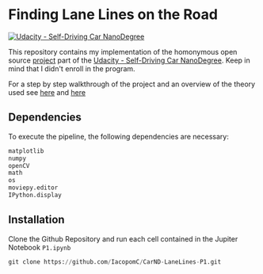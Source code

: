 # **Finding Lane Lines on the Road** 
[![Udacity - Self-Driving Car NanoDegree](https://s3.amazonaws.com/udacity-sdc/github/shield-carnd.svg)](http://www.udacity.com/drive)

This repository contains my implementation of the homonymous open source [project](https://github.com/udacity/CarND-LaneLines-P1) part of the [Udacity - Self-Driving Car NanoDegree](http://www.udacity.com/drive). Keep in mind that I didn't enroll in the program.

For a step by step walkthrough of the project and an overview of the theory used see [here](https://iacopomc.github.io/projects/2020-07-13-lane-finding-project/) and [here](https://iacopomc.github.io/blog/lane-finding/) 

Dependencies
---
To execute the pipeline, the following dependencies are necessary:

```python
matplotlib
numpy
openCV
math
os
moviepy.editor
IPython.display
```

Installation
---
Clone the Github Repository and run each cell contained in the Jupiter Notebook `P1.ipynb`

```python
git clone https://github.com/IacopomC/CarND-LaneLines-P1.git
```
